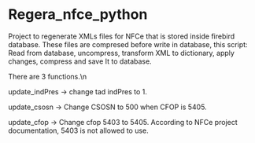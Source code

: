 # Regera_nfce_python


Project to regenerate XMLs files for NFCe that is stored inside firebird database.
These files are compresed before write in database, this script:
Read from database, uncompress, transform XML to dictionary, apply changes, compress and save It to database.

There are 3 functions.\n

update_indPres  -> change tad indPres to 1.

update_csosn -> Change CSOSN to 500 when CFOP is 5405.

update_cfop -> Change cfop 5403 to 5405. According to NFCe project documentation, 5403 is not allowed to use.
